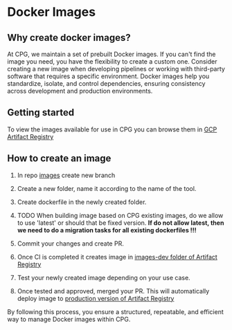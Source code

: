 # Docker Images

## Why create docker images?

At CPG, we maintain a set of prebuilt Docker images. If you can't find the image you need, you have the flexibility to create a custom one. Consider creating a new image when developing pipelines or working with third-party software that requires a specific environment. Docker images help you standardize, isolate, and control dependencies, ensuring consistency across development and production environments.

## Getting started

To view the images available for use in CPG you can browse them in
[GCP Artifact Registry](https://console.cloud.google.com/artifacts/docker/cpg-common/australia-southeast1/images?orgonly=true&project=cpg-common&supportedpurview=project)

## How to create an image

1. In repo [images](https://github.com/populationgenomics/images) create new branch

2. Create a new folder, name it according to the name of the tool.

3. Create dockerfile in the newly created folder.

4. TODO When building image based on CPG existing images, do we allow to use 'latest' or should that be fixed version.
**If do not allow latest, then we need to do a migration tasks for all existing dockerfiles !!!**

5. Commit your changes and create PR.

6. Once CI is completed it creates image in [images-dev folder of Artifact Registry](https://console.cloud.google.com/artifacts/docker/cpg-common/australia-southeast1/images-dev?orgonly=true&project=cpg-common&supportedpurview=project)

7. Test your newly created image depending on your use case.

8. Once tested and approved, merged your PR. This will automatically deploy image to [production version of Artifact Registry](https://console.cloud.google.com/artifacts/docker/cpg-common/australia-southeast1/images?orgonly=true&project=cpg-common&supportedpurview=project)

By following this process, you ensure a structured, repeatable, and efficient way to manage Docker images within CPG.
